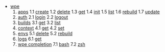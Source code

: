 * [wpe](/reference/cli/wpe)
    1. [apps](/reference/cli/wpe/alpha/apps)
        1.1 [create](/reference/cli/wpe/alpha/apps/create)
        1.2 [delete](/reference/cli/wpe/alpha/apps/delete)
        1.3 [get](/reference/cli/wpe/alpha/apps/get)
        1.4 [init](/reference/cli/wpe/alpha/apps/init)
        1.5 [list](/reference/cli/wpe/alpha/apps/list)
        1.6 [rebuild](/reference/cli/wpe/alpha/apps/rebuild)
        1.7 [update](/reference/cli/wpe/alpha/apps/update)
    2. [auth](/reference/cli/wpe/alpha/auth)
        2.1 [login](/reference/cli/wpe/alpha/auth/login)
        2.2 [logout](/reference/cli/wpe/alpha/auth/logout)
    3. [builds](/reference/cli/wpe/alpha/builds)
        3.1 [get](/reference/cli/wpe/alpha/builds/get)
        3.2 [list](/reference/cli/wpe/alpha/builds/list)
    4. [context](/reference/cli/wpe/alpha/context)
        4.1 [get](/reference/cli/wpe/alpha/context/get)
        4.2 [set](/reference/cli/wpe/alpha/context/set)
    5. [envs](/reference/cli/wpe/alpha/envs)
        5.1 [delete](/reference/cli/wpe/alpha/envs/delete)
        5.2 [rebuild](/reference/cli/wpe/alpha/envs/rebuild)
    6. [logs](/reference/cli/wpe/alpha/logs)
        6.1 [get](/reference/cli/wpe/alpha/logs/get)
    7. [wpe completion](/reference/cli/wpe/completion)
        7.1 [bash](/reference/cli/wpe/completion/bash)
        7.2 [zsh](/reference/cli/wpe/completion/zsh)
